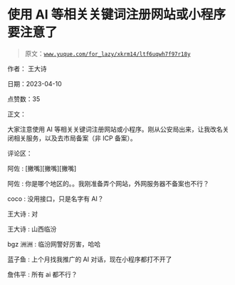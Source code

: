 # 使用 AI 等相关关键词注册网站或小程序要注意了

> 原文：[`www.yuque.com/for_lazy/xkrm14/ltf6uqwh7f97r18y`](https://www.yuque.com/for_lazy/xkrm14/ltf6uqwh7f97r18y)

作者： 王大诗

日期：2023-04-10

点赞数：35

正文：

大家注意使用 AI 等相关关键词注册网站或小程序。刚从公安局出来，让我改名关闭相关服务，以及去市局备案（非 ICP 备案）。

评论区：

阿佐 : [撇嘴][撇嘴][撇嘴]

阿佐 : 你是哪个地区的。。我刚准备弄个网站，外网服务器不备案也不行？

coco : 没用接口，只是名字有 AI？

王大诗 : 对

王大诗 : 山西临汾

bgz 洲洲 : 临汾网警好厉害，哈哈

蓝子鱼 : 上个月找我推广的 AI 对话，现在小程序都打不开了

詹伟平 : 所有 ai 都不行？



